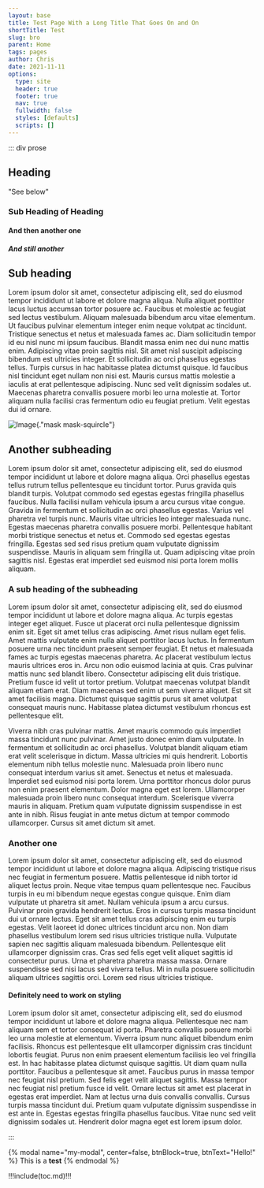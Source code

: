 ```yaml
---
layout: base
title: Test Page With a Long Title That Goes On and On
shortTitle: Test
slug: bro
parent: Home
tags: pages
author: Chris
date: 2021-11-11
options:
  type: site
  header: true
  footer: true
  nav: true
  fullwidth: false
  styles: [defaults]
  scripts: []
---
```


::: div prose

## Heading

"See below"

### Sub Heading of Heading

#### And then another one

##### And still another

## Sub heading

Lorem ipsum dolor sit amet, consectetur adipiscing elit, sed do eiusmod tempor incididunt ut labore et dolore magna aliqua. Nulla aliquet porttitor lacus luctus accumsan tortor posuere ac. Faucibus et molestie ac feugiat sed lectus vestibulum. Aliquam malesuada bibendum arcu vitae elementum. Ut faucibus pulvinar elementum integer enim neque volutpat ac tincidunt. Tristique senectus et netus et malesuada fames ac. Diam sollicitudin tempor id eu nisl nunc mi ipsum faucibus. Blandit massa enim nec dui nunc mattis enim. Adipiscing vitae proin sagittis nisl. Sit amet nisl suscipit adipiscing bibendum est ultricies integer. Et sollicitudin ac orci phasellus egestas tellus. Turpis cursus in hac habitasse platea dictumst quisque. Id faucibus nisl tincidunt eget nullam non nisi est. Mauris cursus mattis molestie a iaculis at erat pellentesque adipiscing. Nunc sed velit dignissim sodales ut. Maecenas pharetra convallis posuere morbi leo urna molestie at. Tortor aliquam nulla facilisi cras fermentum odio eu feugiat pretium. Velit egestas dui id ornare.

![Image](https://liberty-sa.terradotta.com/_customtags/ct_Image.cfm?Image_ID=21514){."mask mask-squircle"}

## Another subheading

Lorem ipsum dolor sit amet, consectetur adipiscing elit, sed do eiusmod tempor incididunt ut labore et dolore magna aliqua. Orci phasellus egestas tellus rutrum tellus pellentesque eu tincidunt tortor. Purus gravida quis blandit turpis. Volutpat commodo sed egestas egestas fringilla phasellus faucibus. Nulla facilisi nullam vehicula ipsum a arcu cursus vitae congue. Gravida in fermentum et sollicitudin ac orci phasellus egestas. Varius vel pharetra vel turpis nunc. Mauris vitae ultricies leo integer malesuada nunc. Egestas maecenas pharetra convallis posuere morbi. Pellentesque habitant morbi tristique senectus et netus et. Commodo sed egestas egestas fringilla. Egestas sed sed risus pretium quam vulputate dignissim suspendisse. Mauris in aliquam sem fringilla ut. Quam adipiscing vitae proin sagittis nisl. Egestas erat imperdiet sed euismod nisi porta lorem mollis aliquam.

### A sub heading of the subheading

Lorem ipsum dolor sit amet, consectetur adipiscing elit, sed do eiusmod tempor incididunt ut labore et dolore magna aliqua. Ac turpis egestas integer eget aliquet. Fusce ut placerat orci nulla pellentesque dignissim enim sit. Eget sit amet tellus cras adipiscing. Amet risus nullam eget felis. Amet mattis vulputate enim nulla aliquet porttitor lacus luctus. In fermentum posuere urna nec tincidunt praesent semper feugiat. Et netus et malesuada fames ac turpis egestas maecenas pharetra. Ac placerat vestibulum lectus mauris ultrices eros in. Arcu non odio euismod lacinia at quis. Cras pulvinar mattis nunc sed blandit libero. Consectetur adipiscing elit duis tristique. Pretium fusce id velit ut tortor pretium. Volutpat maecenas volutpat blandit aliquam etiam erat. Diam maecenas sed enim ut sem viverra aliquet. Est sit amet facilisis magna. Dictumst quisque sagittis purus sit amet volutpat consequat mauris nunc. Habitasse platea dictumst vestibulum rhoncus est pellentesque elit.

Viverra nibh cras pulvinar mattis. Amet mauris commodo quis imperdiet massa tincidunt nunc pulvinar. Amet justo donec enim diam vulputate. In fermentum et sollicitudin ac orci phasellus. Volutpat blandit aliquam etiam erat velit scelerisque in dictum. Massa ultricies mi quis hendrerit. Lobortis elementum nibh tellus molestie nunc. Malesuada proin libero nunc consequat interdum varius sit amet. Senectus et netus et malesuada. Imperdiet sed euismod nisi porta lorem. Urna porttitor rhoncus dolor purus non enim praesent elementum. Dolor magna eget est lorem. Ullamcorper malesuada proin libero nunc consequat interdum. Scelerisque viverra mauris in aliquam. Pretium quam vulputate dignissim suspendisse in est ante in nibh. Risus feugiat in ante metus dictum at tempor commodo ullamcorper. Cursus sit amet dictum sit amet.

### Another one

Lorem ipsum dolor sit amet, consectetur adipiscing elit, sed do eiusmod tempor incididunt ut labore et dolore magna aliqua. Adipiscing tristique risus nec feugiat in fermentum posuere. Mattis pellentesque id nibh tortor id aliquet lectus proin. Neque vitae tempus quam pellentesque nec. Faucibus turpis in eu mi bibendum neque egestas congue quisque. Enim diam vulputate ut pharetra sit amet. Nullam vehicula ipsum a arcu cursus. Pulvinar proin gravida hendrerit lectus. Eros in cursus turpis massa tincidunt dui ut ornare lectus. Eget sit amet tellus cras adipiscing enim eu turpis egestas. Velit laoreet id donec ultrices tincidunt arcu non. Non diam phasellus vestibulum lorem sed risus ultricies tristique nulla. Vulputate sapien nec sagittis aliquam malesuada bibendum. Pellentesque elit ullamcorper dignissim cras. Cras sed felis eget velit aliquet sagittis id consectetur purus. Urna et pharetra pharetra massa massa. Ornare suspendisse sed nisi lacus sed viverra tellus. Mi in nulla posuere sollicitudin aliquam ultrices sagittis orci. Lorem sed risus ultricies tristique.

#### Definitely need to work on styling

Lorem ipsum dolor sit amet, consectetur adipiscing elit, sed do eiusmod tempor incididunt ut labore et dolore magna aliqua. Pellentesque nec nam aliquam sem et tortor consequat id porta. Pharetra convallis posuere morbi leo urna molestie at elementum. Viverra ipsum nunc aliquet bibendum enim facilisis. Rhoncus est pellentesque elit ullamcorper dignissim cras tincidunt lobortis feugiat. Purus non enim praesent elementum facilisis leo vel fringilla est. In hac habitasse platea dictumst quisque sagittis. Ut diam quam nulla porttitor. Faucibus a pellentesque sit amet. Faucibus purus in massa tempor nec feugiat nisl pretium. Sed felis eget velit aliquet sagittis. Massa tempor nec feugiat nisl pretium fusce id velit. Ornare lectus sit amet est placerat in egestas erat imperdiet. Nam at lectus urna duis convallis convallis. Cursus turpis massa tincidunt dui. Pretium quam vulputate dignissim suspendisse in est ante in. Egestas egestas fringilla phasellus faucibus. Vitae nunc sed velit dignissim sodales ut. Hendrerit dolor magna eget est lorem ipsum dolor.

:::

{% modal
  name="my-modal",
  center=false,
  btnBlock=true,
  btnText="Hello!"
%}
This is a **test**
{% endmodal %}

!!!include(toc.md)!!!
